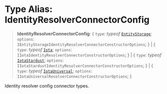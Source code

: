 # Type Alias: IdentityResolverConnectorConfig

> **IdentityResolverConnectorConfig**: \{ `type`: *typeof* [`EntityStorage`](../variables/IdentityResolverConnectorType.md#entitystorage); `options`: `IEntityStorageIdentityResolverConnectorConstructorOptions`; \} \| \{ `type`: *typeof* [`Iota`](../variables/IdentityResolverConnectorType.md#iota); `options`: `IIotaIdentityResolverConnectorConstructorOptions`; \} \| \{ `type`: *typeof* [`IotaStardust`](../variables/IdentityResolverConnectorType.md#iotastardust); `options`: `IIotaStardustIdentityResolverConnectorConstructorOptions`; \} \| \{ `type`: *typeof* [`IotaUniversal`](../variables/IdentityResolverConnectorType.md#iotauniversal); `options`: `IIotaUniversalResolverConnectorConstructorOptions`; \}

Identity resolver config connector types.
